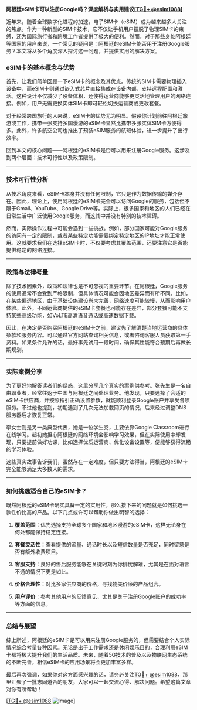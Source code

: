 **阿根廷eSIM卡可以注册Google吗？深度解析与实用建议[[TG💪+ @esim1088](https://t.me/s/esim1088)]**

近年来，随着全球数字化进程的加速，电子SIM卡（eSIM）成为越来越多人关注的焦点。作为一种新型的SIM卡技术，它不仅让手机用户摆脱了物理SIM卡的束缚，还为国际旅行者和跨境工作者提供了极大的便利。然而，对于那些身处阿根廷等国家的用户来说，一个常见的疑问是：阿根廷的eSIM卡能否用于注册Google服务？本文将从多个角度深入探讨这一问题，并提供实用的解决方案。

### eSIM卡的基本概念与优势

首先，让我们简单回顾一下eSIM卡的概念及其优点。传统的SIM卡需要物理插入设备中，而eSIM卡则通过嵌入式芯片直接集成在设备内部，支持远程配置和激活。这种设计不仅减少了设备体积，还使得运营商能够更灵活地管理用户的网络连接。例如，用户无需更换实体SIM卡即可轻松切换运营商或更改套餐。

对于经常跨国旅行的人来说，eSIM卡的优势尤为明显。假设你计划前往阿根廷旅游或工作，携带一张支持多国漫游的eSIM卡显然比携带多张实体SIM卡方便得多。此外，许多航空公司也推出了预装eSIM服务的航班体验，进一步提升了出行效率。

回到本文的核心问题——阿根廷的eSIM卡是否可以用来注册Google服务。这涉及到两个层面：技术可行性以及政策限制。

---

### 技术可行性分析

从技术角度来看，eSIM卡本身并没有任何限制，它只是作为数据传输的媒介存在。因此，理论上，使用阿根廷的eSIM卡完全可以访问Google的服务，包括但不限于Gmail、YouTube、Google Drive等。实际上，很多国家和地区的人们已经在日常生活中广泛使用Google服务，而这其中并没有特别的技术障碍。

然而，实际操作过程中可能会遇到一些挑战。例如，部分国家可能对Google服务的访问有一定的限制，或者某些特定功能需要绑定特定地区的IP地址才能正常使用。这就要求我们在选择eSIM卡时，不仅要考虑其覆盖范围，还要注意它是否能提供稳定的网络连接。

---

### 政策与法律考量

除了技术因素外，政策和法律也是不可忽视的重要环节。在阿根廷，Google服务的使用通常不会受到严格限制，但具体情况可能会因地区差异而有所不同。比如，在某些偏远地区，由于基础设施建设尚未完善，网络速度可能较慢，从而影响用户体验。此外，不同运营商提供的eSIM卡套餐也可能存在差异，部分套餐可能不支持某些高级功能，如VoLTE高清语音通话或高速数据下载。

因此，在决定是否购买阿根廷的eSIM卡之前，建议先了解清楚当地运营商的具体条款和服务内容。可以通过官方网站查询相关信息，或者咨询客服人员获取第一手资料。如果条件允许的话，最好事先试用一段时间，确保其性能符合预期后再做长期规划。

---

### 实际案例分享

为了更好地解答读者们的疑惑，这里分享几个真实的案例供参考。张先生是一名自由职业者，经常往返于中国与阿根廷之间处理业务。他发现，只要选择了合适的eSIM卡供应商，并按照指引正确设置参数，就能顺利登录Google账户并享受各项服务。不过他也提到，初期遇到了几次无法加载网页的情况，后来经过调整DNS服务器后才恢复正常。

李女士则是另一类典型代表，她是一位学生党，主要依靠Google Classroom进行在线学习。起初她担心阿根廷的网络环境会影响学习效果，但在实际使用中却发现，只要提前做好功课，比如选择优质运营商、优化设备设置等，便能够获得流畅的学习体验。

这些真实故事告诉我们，虽然存在一定难度，但只要方法得当，阿根廷的eSIM卡完全能够满足大多数人的需求。

---

### 如何挑选适合自己的eSIM卡？

既然阿根廷的eSIM卡确实具备一定的实用性，那么接下来的问题就是如何挑选一款性价比高的产品。以下几点或许可以帮助你做出明智的选择：

1. **覆盖范围**：优先选择支持全球多个国家和地区漫游的eSIM卡，这样无论身在何处都能保持稳定连接。
   
2. **套餐灵活性**：查看提供的流量、通话时长以及短信数量是否充足，同时留意是否有额外收费项目。

3. **客服支持**：良好的售后服务能够在关键时刻为你排忧解难，尤其是在面对语言不通的情况下更是如此。

4. **价格合理性**：对比多家供应商的价格，寻找物美价廉的产品组合。

5. **用户评价**：参考其他用户的反馈意见，尤其是关于注册Google账户的成功率等方面的信息。

---

### 总结与展望

综上所述，阿根廷的eSIM卡是可以用来注册Google服务的，但需要结合个人实际情况综合考量各种因素。无论是出于工作需求还是休闲娱乐目的，合理利用eSIM卡都将极大提升我们的生活品质。未来，随着5G技术的普及以及物联网生态系统的不断完善，相信eSIM卡的应用场景将会更加丰富多样。

最后再次强调，如果你对这方面感兴趣的话，请务必关注[TG💪+ @esim1088](https://t.me/s/esim1088)，那里汇聚了一批志同道合的朋友，大家可以一起交流心得、解决问题。希望这篇文章对你有所帮助！

[[TG💪+ @esim1088](https://t.me/s/esim1088) ![Image](https://i.postimg.cc/4NQfJmqS/Snipaste-2025-05-13-00-14-12.png)]
